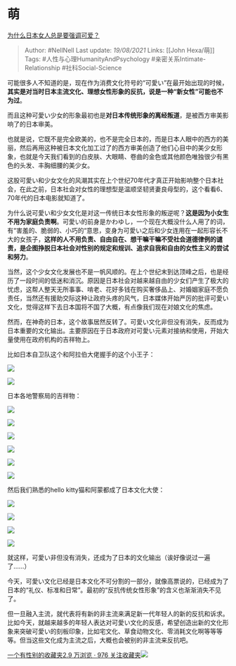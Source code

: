 # 萌
[为什么日本女人总是要强调可爱？](https://www.zhihu.com/question/24093463/answer/608353562)

> Author: #NellNell 
Last update: *19/08/2021* 
Links: [[John Hexa/萌]]
Tags: #人性与心理HumanityAndPsychology #亲密关系Intimate-Relationship #社科Social-Science 


  

可能很多人不知道的是，现在作为消费文化符号的“可愛い”在最开始出现的时候，**其实是对当时日本主流文化、理想女性形象的反抗，说是一种“新女性”可能也不为过**。

  

而且这种可愛い少女的形象最初也是**对日本传统形象的离经叛道**，是被西方审美影响了的日本审美。

  

也就是说，它既不是完全欧美的，也不是完全日本的，而是日本人眼中的西方的美丽，然后再用这种被日本文化加工过了的西方审美创造了他们心目中的美少女形象，也就是今天我们看到的白皮肤、大眼睛、卷曲的金色或其他颜色唯独很少有黑色的头发、丰胸细腰的美少女。

  

这股可愛い和少女文化的风潮其实在上个世纪70年代才真正开始影响整个日本社会，在此之前，日本社会对女性的理想型是温顺坚韧贤妻良母型的，这个看看6、70年代的日本电影就知道了。

  

为什么说可愛い和少女文化是对这一传统日本女性形象的叛逆呢？**这是因为小女生不用为家庭负责啊**。可愛い的前身是かわゆし，一个现在大概没什么人用了的词，有“害羞的、脆弱的、小巧的“意思，变身为可愛い之后和少女连用在一起形容长不大的女孩子，**这样的人不用负责、自由自在、想干嘛干嘛不受社会道德律例的谴责，是企图挣脱日本社会对性别的规定和规训、追求自我和自由的女性主义的尝试和努力**。

  

当然，这个少女文化发展也不是一帆风顺的。在上个世纪末到达顶峰之后，也是经历了一段时间的低迷和消沉。原因是日本社会对越来越自由的少女们产生了极大的忧虑，这帮人整天无所事事、啃老、花好多钱在购买奢侈品上、对婚姻家庭不愿负责任，当然还有援助交际这种让政府头疼的风气，日本媒体开始严厉的批评可愛い文化，觉得这样下去日本国将不国了大概，有点像我们现在对娘文化的焦虑。

  

然而，在神奇的日本，这个故事居然反转了。可愛い文化非但没有消失，反而成为日本重要的文化输出。主要原因在于日本政府对可愛い元素对接纳和使用，开始大量使用在政府机构的吉祥物上。

  

比如日本自卫队这个和阿拉伯大佬握手的这个小王子：

![](https://pic3.zhimg.com/50/v2-9540a35c6725eabe9eb7e6d26a633182_720w.jpg?source=c8b7c179)

![](https://pic3.zhimg.com/80/v2-9540a35c6725eabe9eb7e6d26a633182_720w.jpg?source=c8b7c179)

  

日本各地警察局的吉祥物：

![](https://pic1.zhimg.com/50/v2-044de8a1ca23e78f1cbadb9d63c197a8_720w.jpg?source=c8b7c179)

![](https://pic1.zhimg.com/80/v2-044de8a1ca23e78f1cbadb9d63c197a8_720w.jpg?source=c8b7c179)

![](https://pic3.zhimg.com/50/v2-b384c07961628a8af501e8b432675a7b_720w.jpg?source=c8b7c179)

![](https://pic3.zhimg.com/80/v2-b384c07961628a8af501e8b432675a7b_720w.jpg?source=c8b7c179)

![](https://pic2.zhimg.com/50/v2-995e0ce0c9f5e23b9d55714328e2d2da_720w.jpg?source=c8b7c179)

![](https://pic2.zhimg.com/80/v2-995e0ce0c9f5e23b9d55714328e2d2da_720w.jpg?source=c8b7c179)

  

然后我们熟悉的hello kitty猫和阿蒙都成了日本文化大使：

![](https://pic3.zhimg.com/50/v2-da480a7cad8b6f7af53d3c4b9c2625ed_720w.jpg?source=c8b7c179)

![](https://pic3.zhimg.com/80/v2-da480a7cad8b6f7af53d3c4b9c2625ed_720w.jpg?source=c8b7c179)

![](https://pic3.zhimg.com/50/v2-be4c9bc97c005073d4276d6307cc21f1_720w.jpg?source=c8b7c179)

![](https://pic3.zhimg.com/80/v2-be4c9bc97c005073d4276d6307cc21f1_720w.jpg?source=c8b7c179)

就这样，可愛い非但没有消失，还成为了日本的文化输出（诶好像说过一遍了……）

  

今天，可愛い文化已经是日本文化不可分割的一部分，就像高票说的，已经成为了日本的“礼仪、标准和日常”。最初的“反抗传统女性形象”的含义也渐渐消失不见了。

  

但一旦融入主流，就代表将有新的非主流来满足新一代年轻人的新的反抗和诉求。比如今天，就越来越多的年轻人表达对可愛い文化的反感，希望创造出新的文化形象来突破可愛い的刻板印象，比如宅文化、草食动物文化、零消耗文化啊等等等等。但当这些文化成为主流之后，大概也会被别的非主流来反抗吧。

[一个有性别的收藏夹2.9 万浏览 · 976 关注收藏夹![](https://pic2.zhimg.com/80/v2-b2918ef3f9c19572ba524ac59316a917_1440w.png)](https://www.zhihu.com/collection/326955627)